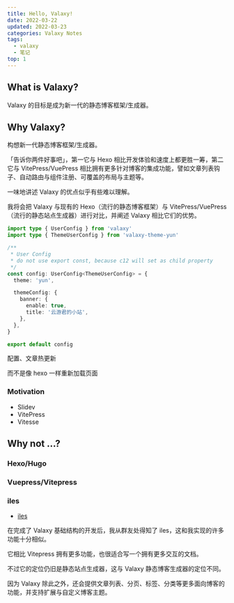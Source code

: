 ```yaml
---
title: Hello, Valaxy!
date: 2022-03-22
updated: 2022-03-23
categories: Valaxy Notes
tags:
  - valaxy
  - 笔记
top: 1
---
```


## What is Valaxy?

Valaxy 的目标是成为新一代的静态博客框架/生成器。

## Why Valaxy?

构想新一代静态博客框架/生成器。

<!-- more -->

「告诉你两件好事吧」，第一它与 Hexo 相比开发体验和速度上都更胜一筹，第二它与 VitePress/VuePress 相比拥有更多针对博客的集成功能，譬如文章列表钩子、自动路由与组件注册、可覆盖的布局与主题等。

一味地讲述 Valaxy 的优点似乎有些难以理解。

我将会把 Valaxy 与现有的 Hexo（流行的静态博客框架）与 VitePress/VuePress（流行的静态站点生成器）进行对比，并阐述 Valaxy 相比它们的优势。

```ts
import type { UserConfig } from 'valaxy'
import type { ThemeUserConfig } from 'valaxy-theme-yun'

/**
 * User Config
 * do not use export const, because c12 will set as child property
 */
const config: UserConfig<ThemeUserConfig> = {
  theme: 'yun',

  themeConfig: {
    banner: {
      enable: true,
      title: '云游君的小站',
    },
  },
}

export default config
```

配置、文章热更新

而不是像 hexo 一样重新加载页面

### Motivation

- Slidev
- VitePress
- Vitesse

## Why not ...?

### Hexo/Hugo

### Vuepress/Vitepress

### iles

- [iles](https://github.com/ElMassimo/iles)

在完成了 Valaxy 基础结构的开发后，我从群友处得知了 iles，这和我实现的许多功能十分相似。

它相比 Vitepress 拥有更多功能，也很适合写一个拥有更多交互的文档。

不过它的定位仍旧是静态站点生成器，这与 Valaxy 静态博客生成器的定位不同。

因为 Valaxy 除此之外，还会提供文章列表、分页、标签、分类等更多面向博客的功能，并支持扩展与自定义博客主题。
